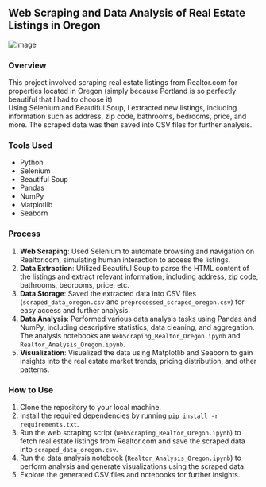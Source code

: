 ## Web Scraping and Data Analysis of Real Estate Listings in Oregon
![image](https://github.com/eKeiran/WebScraping/assets/34791715/5b88d667-78bb-46e3-bf21-a28d8dff376f)

### Overview
This project involved scraping real estate listings from Realtor.com for properties located in Oregon (simply because Portland is so perfectly beautiful that I had to choose it)  
Using Selenium and Beautiful Soup, I extracted new listings, including information such as address, zip code, bathrooms, bedrooms, price, and more.
The scraped data was then saved into CSV files for further analysis.

### Tools Used
- Python
- Selenium
- Beautiful Soup
- Pandas
- NumPy
- Matplotlib
- Seaborn

### Process
1. **Web Scraping**: Used Selenium to automate browsing and navigation on Realtor.com, simulating human interaction to access the listings.
2. **Data Extraction**: Utilized Beautiful Soup to parse the HTML content of the listings and extract relevant information, including address, zip code, bathrooms, bedrooms, price, etc.
3. **Data Storage**: Saved the extracted data into CSV files (`scraped_data_oregon.csv` and `preprocessed_scraped_oregon.csv`) for easy access and further analysis.
4. **Data Analysis**: Performed various data analysis tasks using Pandas and NumPy, including descriptive statistics, data cleaning, and aggregation. The analysis notebooks are `WebScraping_Realtor_Oregon.ipynb` and `Realtor_Analysis_Oregon.ipynb`.
5. **Visualization**: Visualized the data using Matplotlib and Seaborn to gain insights into the real estate market trends, pricing distribution, and other patterns.

### How to Use
1. Clone the repository to your local machine.
2. Install the required dependencies by running `pip install -r requirements.txt`.
3. Run the web scraping script (`WebScraping_Realtor_Oregon.ipynb`) to fetch real estate listings from Realtor.com and save the scraped data into `scraped_data_oregon.csv`.
4. Run the data analysis notebook (`Realtor_Analysis_Oregon.ipynb`) to perform analysis and generate visualizations using the scraped data.
5. Explore the generated CSV files and notebooks for further insights.

